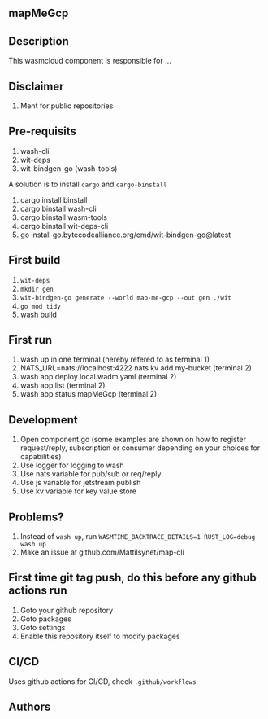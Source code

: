 ## mapMeGcp

## Description
This wasmcloud component is responsible for ...

## Disclaimer
1. Ment for public repositories

## Pre-requisits

1. wash-cli  
2. wit-deps  
3. wit-bindgen-go (wash-tools)  

A solution is to install `cargo` and `cargo-binstall`

1. cargo install binstall
2. cargo binstall wash-cli
3. cargo binstall wasm-tools
4. cargo binstall wit-deps-cli
5. go install go.bytecodealliance.org/cmd/wit-bindgen-go@latest


## First build
1. `wit-deps`  
2. `mkdir gen`  
3. `wit-bindgen-go generate --world map-me-gcp --out gen ./wit`  
4. `go mod tidy`  
5. wash build

## First run
1. wash up in one terminal (hereby refered to as terminal 1)  
2. NATS_URL=nats://localhost:4222 nats kv add my-bucket  (terminal 2)  
3. wash app deploy local.wadm.yaml (terminal 2)  
4. wash app list (terminal 2)  
5. wash app status mapMeGcp (terminal 2)  

## Development
1. Open component.go (some examples are shown on how to register request/reply, subscription or consumer depending on your choices for capabilities)  
2. Use logger for logging to wash  
3. Use nats variable for pub/sub or req/reply  
4. Use js variable for jetstream publish  
5. Use kv variable for key value store

## Problems?
1. Instead of `wash up`, run `WASMTIME_BACKTRACE_DETAILS=1 RUST_LOG=debug wash up`  
2. Make an issue at github.com/Mattilsynet/map-cli  

## First time git tag push, do this before any github actions run
1. Goto your github repository
2. Goto packages
3. Goto settings
4. Enable this repository itself to modify packages

## CI/CD
Uses github actions for CI/CD, check `.github/workflows`
## Authors

